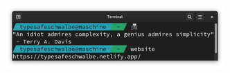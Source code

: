 <p align="center">
    <a href="https://typesafeschwalbe.netlify.app">
        <img src="terminal.png">
    </a>
</p>
